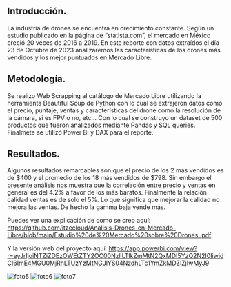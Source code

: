 ## Introducción.

La industria de drones se encuentra en crecimiento constante. Según un estudio publicado en la página de “statista.com”,  el mercado en México creció 20 veces de 2016 a 2019. En este reporte con datos extraídos el día 23 de Octubre de 2023 analizaremos las características de los drones más vendidos y los mejor puntuados en Mercado Libre.

## Metodología.

Se realizo Web Scrapping al catálogo de Mercado Libre utilizando la herramienta Beautiful Soup de Python con lo cual se extrajeron datos como el precio, puntaje, ventas y características del drone como la resolución de la cámara, si es FPV o no, etc... Con lo cual se construyo un dataset de 500 productos que fueron analizados mediante Pandas y SQL queries. Finalmete se utilizó Power BI y DAX para el reporte.

## Resultados.

Algunos resultados remarcables son que el precio de los 2 más vendidos es de $400 y el promedio de los 18 más vendidos de $798. Sin embargo el presente análisis nos muestra que la correlación entre precio y ventas en general es del 4.2% a favor de los más baratos. Finalmente la relación calidad ventas es de solo el 5%. Lo que significa que mejorar la calidad no mejora las ventas. De hecho la gamma baja vende más. 

Puedes ver una explicación de como se creo aquí: https://github.com/itzecloud/Analisis-Drones-en-Mercado-Libre/blob/main/Estudio%20de%20Mercado%20sobre%20Drones..pdf

Y la versión web del proyecto aquí: https://app.powerbi.com/view?r=eyJrIjoiNTZiZDEzOWEtZTY2OC00NzliLTlkZmMtN2QxMDI5YzQ2N2I0IiwidCI6ImE4MGU0MjRhLTUzYzMtNGJlYS04NzdhLTc1YmZkMDZlZjIwMyJ9

![foto5](https://github.com/user-attachments/assets/02634892-b91a-4ee1-a4ad-d6a64efd6a9e)
![foto6](https://github.com/user-attachments/assets/a57f5aff-f7f3-4f14-9f10-597062b4658b)
![foto7](https://github.com/user-attachments/assets/a32b270d-d73b-416f-a764-8eb913a4bd00)
